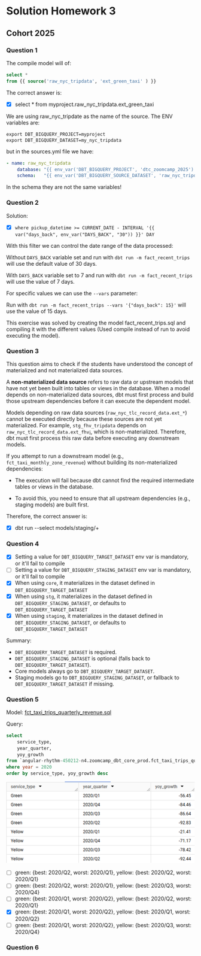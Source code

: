 # Solution Homework 3

## Cohort 2025

### Question 1

The compile model will of:

```sql
select * 
from {{ source('raw_nyc_tripdata', 'ext_green_taxi' ) }}
```

The correct answer is:

- [x] select * from myproject.raw_nyc_tripdata.ext_green_taxi

We are using raw_nyc_tripdate as the name of the source.
The ENV variables are:

```shell
export DBT_BIGQUERY_PROJECT=myproject
export DBT_BIGQUERY_DATASET=my_nyc_tripdata
```

but in the sources.yml file we have:

```yaml
- name: raw_nyc_tripdata
    database: "{{ env_var('DBT_BIGQUERY_PROJECT', 'dtc_zoomcamp_2025') }}"
    schema:   "{{ env_var('DBT_BIGQUERY_SOURCE_DATASET', 'raw_nyc_tripdata') }}"
```

In the schema they are not the same variables!

### Question 2

Solution:

- [x] `where pickup_datetime >= CURRENT_DATE - INTERVAL '{{ var("days_back", env_var("DAYS_BACK", "30")) }}' DAY`

With this filter we can control the date range of the data processed:

Without `DAYS_BACK` variable set and run with `dbt run -m fact_recent_trips` will use the default value of 30 days.

With `DAYS_BACK` variable set to 7 and run with `dbt run -m fact_recent_trips` will use the value of 7 days.

For specific values we can use the `--vars` parameter:

Run with `dbt run -m fact_recent_trips --vars '{"days_back": 15}'` will use the value of 15 days.

This exercise was solved by creating the model fact_recent_trips.sql and compiling it with the different values (Used compile instead of run to avoid executing the model).

### Question 3

This question aims to check if the students have understood the concept of materialized and not materialized data sources.

A **non-materialized data source** refers to raw data or upstream models that have not yet been built into tables or views in the database. When a model depends on non-materialized data sources, dbt must first process and build those upstream dependencies before it can execute the dependent model.

Models depending on raw data sources (`raw_nyc_tlc_record_data.ext_*`) cannot be executed directly because these sources are not yet materialized. For example, `stg_fhv_tripdata` depends on `raw_nyc_tlc_record_data.ext_fhv`¡, which is non-materialized. Therefore, dbt must first process this raw data before executing any downstream models.

If you attempt to run a downstream model (e.g., `fct_taxi_monthly_zone_revenue`) without building its non-materialized dependencies:

- The execution will fail because dbt cannot find the required intermediate tables or views in the database.

- To avoid this, you need to ensure that all upstream dependencies (e.g., staging models) are built first.

Therefore, the correct answer is:

- [x] dbt run --select models/staging/+

### Question 4

- [x] Setting a value for  `DBT_BIGQUERY_TARGET_DATASET` env var is mandatory, or it'll fail to compile
- [ ] Setting a value for `DBT_BIGQUERY_STAGING_DATASET` env var is mandatory, or it'll fail to compile
- [x] When using `core`, it materializes in the dataset defined in `DBT_BIGQUERY_TARGET_DATASET`
- [x] When using `stg`, it materializes in the dataset defined in `DBT_BIGQUERY_STAGING_DATASET`, or defaults to `DBT_BIGQUERY_TARGET_DATASET`
- [x] When using `staging`, it materializes in the dataset defined in `DBT_BIGQUERY_STAGING_DATASET`, or defaults to `DBT_BIGQUERY_TARGET_DATASET`

Summary:

- `DBT_BIGQUERY_TARGET_DATASET` is required.
- `DBT_BIGQUERY_STAGING_DATASET` is optional (falls back to `DBT_BIGQUERY_TARGET_DATASET`).
- Core models always go to `DBT_BIGQUERY_TARGET_DATASET`.
- Staging models go to `DBT_BIGQUERY_STAGING_DATASET`, or fallback to `DBT_BIGQUERY_TARGET_DATASET` if missing.

### Question 5

Model: [fct_taxi_trips_quarterly_revenue.sql](../taxi_rides_ny/models/core/fct_taxi_trips_quarterly_revenue.sql)

Query:

```sql
select 
    service_type,
    year_quarter,
    yoy_growth
from `angular-rhythm-450212-n4.zoomcamp_dbt_core_prod.fct_taxi_trips_quarterly_revenue`
where year = 2020
order by service_type, yoy_growth desc
```

![Solution question 5](question_5.png)

- [ ] green: {best: 2020/Q2, worst: 2020/Q1}, yellow: {best: 2020/Q2, worst: 2020/Q1}
- [ ] green: {best: 2020/Q2, worst: 2020/Q1}, yellow: {best: 2020/Q3, worst: 2020/Q4}
- [ ] green: {best: 2020/Q1, worst: 2020/Q2}, yellow: {best: 2020/Q2, worst: 2020/Q1}
- [x] green: {best: 2020/Q1, worst: 2020/Q2}, yellow: {best: 2020/Q1, worst: 2020/Q2}
- [ ] green: {best: 2020/Q1, worst: 2020/Q2}, yellow: {best: 2020/Q3, worst: 2020/Q4}

### Question 6

